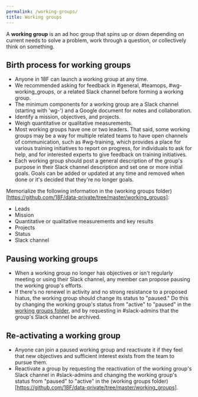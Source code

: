 ```yaml
---
permalink: /working-groups/
title: Working groups
---
```

A **working group** is an ad hoc group that spins up or down depending on
current needs to solve a problem, work through a question, or collectively
think on something.

## Birth process for working groups
* Anyone in 18F can launch a working group at any time.  
* We recommended asking for feedback in #general, #teamops, #wg-working_groups, or a related Slack channel before forming a working group.
* The minimum components for a working group are a Slack channel (starting with 'wg-') and a Google document for notes and collaboration.  
* Identify a mission, objectives, and projects.  
* Weigh quantitative or qualitative measurements.  
* Most working groups have one or two leaders. That said, some working groups
may be a way for multiple related teams to have open channels of communication,
such as #wg-training, which provides a place for various training initiatives
to report on progress, for individuals to ask for help, and for interested experts
to give feedback on training initiatives.
* Each working group should post a general description of the group's purpose in their Slack channel description and set one or more initial goals. Goals can be added or updated at any time and removed when done or it's decided that they're no longer goals.

Memorialize the following information in the (working groups folder)[https://github.com/18F/data-private/tree/master/working_groups]:
* Leads
* Mission
* Quantitative or qualitative measurements and key results 
* Projects
* Status
* Slack channel

## Pausing working groups
* When a working group no longer has objectives or isn't regularly meeting or using their Slack channel, any member can propose pausing the working group's efforts.
* If there's no renewel in activity and no strong resistance to a proposed hiatus, the working group should change its status to "paused." Do this by changing the working group's status from "active" to "paused" in the [working groups folder](https://github.com/18F/data-private/tree/master/working_groups), and by requesting in #slack-admins that the group's Slack channel be archived.  

## Re-activating a working group
* Anyone can join a paused working group and reactivate it if they feel that new objectives and sufficient interest exists from the team to pursue them.  
* Reactivate a group by requesting the reactivation of the working group's Slack channel in #slack-admins and changing the working group's status from "paused" to "active" in the (working groups folder)[https://github.com/18F/data-private/tree/master/working_groups].  
